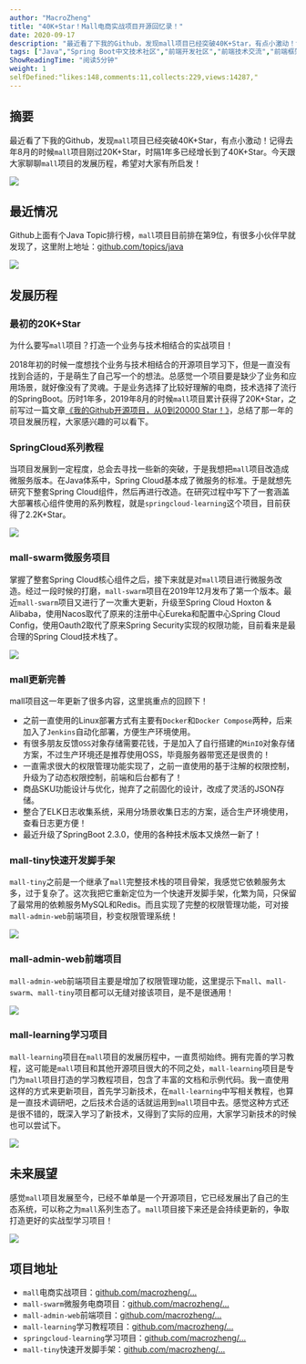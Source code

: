 ```yaml
---
author: "MacroZheng"
title: "40K+Star！Mall电商实战项目开源回忆录！"
date: 2020-09-17
description: "最近看了下我的Github，发现mall项目已经突破40K+Star，有点小激动！记得去年8月的时候mall项目刚过20K+Star，时隔1年多已经增长到了40K+Star。今天跟大家聊聊mall项目的发展历程，希望对大家有所启发！ 2018年初的时候一度想找个业务与技术相结合…"
tags: ["Java","Spring Boot中文技术社区","前端开发社区","前端技术交流","前端框架教程","JavaScript 学习资源","CSS 技巧与最佳实践","HTML5 最新动态","前端工程师职业发展","开源前端项目","前端技术趋势"]
ShowReadingTime: "阅读5分钟"
weight: 1
selfDefined:"likes:148,comments:11,collects:229,views:14287,"
---
```

摘要
--

最近看了下我的Github，发现`mall`项目已经突破40K+Star，有点小激动！记得去年8月的时候`mall`项目刚过20K+Star，时隔1年多已经增长到了40K+Star。今天跟大家聊聊`mall`项目的发展历程，希望对大家有所启发！

![](https://t11.baidu.com/it/u=1683902884,1968350863&fm=58)

最近情况
----

Github上面有个Java Topic排行榜，`mall`项目目前排在第9位，有很多小伙伴早就发现了，这里附上地址：[github.com/topics/java](https://link.juejin.cn?target=https%3A%2F%2Fgithub.com%2Ftopics%2Fjava "https://github.com/topics/java")

![](https://t11.baidu.com/it/u=1683902884,1968350863&fm=58)

发展历程
----

### 最初的20K+Star

为什么要写`mall`项目？打造一个业务与技术相结合的实战项目！

2018年初的时候一度想找个业务与技术相结合的开源项目学习下，但是一直没有找到合适的，于是萌生了自己写一个的想法。总感觉一个项目要是缺少了业务和应用场景，就好像没有了灵魂。于是业务选择了比较好理解的电商，技术选择了流行的SpringBoot。历时1年多，2019年8月的时候`mall`项目累计获得了20K+Star，之前写过一篇文章[《我的Github开源项目，从0到20000 Star！》](https://link.juejin.cn?target=https%3A%2F%2Fmp.weixin.qq.com%2Fs%2FvvuxhILdwYcIM0tAAJ00YA "https://mp.weixin.qq.com/s/vvuxhILdwYcIM0tAAJ00YA")，总结了那一年的项目发展历程，大家感兴趣的可以看下。

### SpringCloud系列教程

当项目发展到一定程度，总会去寻找一些新的突破，于是我想把`mall`项目改造成微服务版本。在Java体系中，Spring Cloud基本成了微服务的标准。于是就想先研究下整套Spring Cloud组件，然后再进行改造。在研究过程中写下了一套涵盖大部署核心组件使用的系列教程，就是`springcloud-learning`这个项目，目前获得了2.2K+Star。

![](https://t11.baidu.com/it/u=1683902884,1968350863&fm=58)

### mall-swarm微服务项目

掌握了整套Spring Cloud核心组件之后，接下来就是对`mall`项目进行微服务改造。经过一段时候的打磨，`mall-swarm`项目在2019年12月发布了第一个版本。最近`mall-swarm`项目又进行了一次重大更新，升级至Spring Cloud Hoxton & Alibaba，使用Nacos取代了原来的注册中心Eureka和配置中心Spring Cloud Config，使用Oauth2取代了原来Spring Security实现的权限功能，目前看来是最合理的Spring Cloud技术栈了。

![](https://t11.baidu.com/it/u=1683902884,1968350863&fm=58)

### mall更新完善

mall项目这一年更新了很多内容，这里挑重点的回顾下！

*   之前一直使用的Linux部署方式有主要有`Docker`和`Docker Compose`两种，后来加入了`Jenkins`自动化部署，方便生产环境使用。
*   有很多朋友反馈`OSS`对象存储需要花钱，于是加入了自行搭建的`MinIO`对象存储方案，不过生产环境还是推荐使用OSS，毕竟服务器带宽还是很贵的！
*   一直需求很大的权限管理功能实现了，之前一直使用的基于注解的权限控制，升级为了动态权限控制，前端和后台都有了！
*   商品SKU功能设计与优化，抛弃了之前固化的设计，改成了灵活的JSON存储。
*   整合了ELK日志收集系统，采用分场景收集日志的方案，适合生产环境使用，查看日志更方便！
*   最近升级了SpringBoot 2.3.0，使用的各种技术版本又焕然一新了！

### mall-tiny快速开发脚手架

`mall-tiny`之前是一个继承了`mall`完整技术栈的项目骨架，我感觉它依赖服务太多，过于复杂了。这次我把它重新定位为一个快速开发脚手架，化繁为简，只保留了最常用的依赖服务MySQL和Redis。而且实现了完整的权限管理功能，可对接`mall-admin-web`前端项目，秒变权限管理系统！

![](https://t11.baidu.com/it/u=1683902884,1968350863&fm=58)

### mall-admin-web前端项目

`mall-admin-web`前端项目主要是增加了权限管理功能，这里提示下`mall`、`mall-swarm`、`mall-tiny`项目都可以无缝对接该项目，是不是很通用！

![](https://t11.baidu.com/it/u=1683902884,1968350863&fm=58)

### mall-learning学习项目

`mall-learning`项目在`mall`项目的发展历程中，一直贯彻始终。拥有完善的学习教程，这可能是`mall`项目和其他开源项目很大的不同之处，`mall-learning`项目是专门为`mall`项目打造的学习教程项目，包含了丰富的文档和示例代码。我一直使用这样的方式来更新项目，首先学习新技术，在`mall-learning`中写相关教程，也算是一直技术调研吧，之后技术合适的话就运用到`mall`项目中去。感觉这种方式还是很不错的，既深入学习了新技术，又得到了实际的应用，大家学习新技术的时候也可以尝试下。

![](https://t11.baidu.com/it/u=1683902884,1968350863&fm=58)

未来展望
----

感觉`mall`项目发展至今，已经不单单是一个开源项目，它已经发展出了自己的生态系统，可以称之为`mall`系列生态了。`mall`项目接下来还是会持续更新的，争取打造更好的实战型学习项目！

![](https://t11.baidu.com/it/u=1683902884,1968350863&fm=58)

项目地址
----

*   `mall`电商实战项目：[github.com/macrozheng/…](https://link.juejin.cn?target=https%3A%2F%2Fgithub.com%2Fmacrozheng%2Fmall "https://github.com/macrozheng/mall")
*   `mall-swarm`微服务电商项目：[github.com/macrozheng/…](https://link.juejin.cn?target=https%3A%2F%2Fgithub.com%2Fmacrozheng%2Fmall-swarm "https://github.com/macrozheng/mall-swarm")
*   `mall-admin-web`前端项目：[github.com/macrozheng/…](https://link.juejin.cn?target=https%3A%2F%2Fgithub.com%2Fmacrozheng%2Fmall-admin-web "https://github.com/macrozheng/mall-admin-web")
*   `mall-learning`学习教程项目：[github.com/macrozheng/…](https://link.juejin.cn?target=https%3A%2F%2Fgithub.com%2Fmacrozheng%2Fmall-learning "https://github.com/macrozheng/mall-learning")
*   `springcloud-learning`学习项目：[github.com/macrozheng/…](https://link.juejin.cn?target=https%3A%2F%2Fgithub.com%2Fmacrozheng%2Fspringcloud-learning "https://github.com/macrozheng/springcloud-learning")
*   `mall-tiny`快速开发脚手架：[github.com/macrozheng/…](https://link.juejin.cn?target=https%3A%2F%2Fgithub.com%2Fmacrozheng%2Fmall-tiny "https://github.com/macrozheng/mall-tiny")